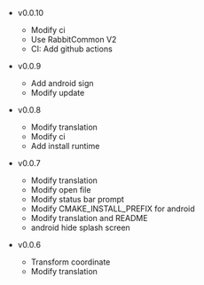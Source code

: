 - v0.0.10
  + Modify ci
  + Use RabbitCommon V2
  + CI: Add github actions

- v0.0.9
  + Add android sign
  + Modify update
  
- v0.0.8
  + Modify translation
  + Modify ci
  + Add install runtime
    
- v0.0.7
  + Modify translation
  + Modify open file
  + Modify status bar prompt
  + Modify CMAKE_INSTALL_PREFIX for android
  + Modify translation and README
  + android hide splash screen

- v0.0.6
  + Transform coordinate
  + Modify translation

